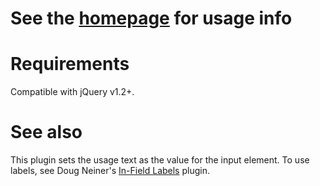 # See the [homepage](http://github.com/afeld/jquery-clearinput) for usage info

# Requirements

Compatible with jQuery v1.2+.

# See also

This plugin sets the usage text as the value for the input element.  To use labels, see Doug Neiner's [In-Field Labels](http://fuelyourcoding.com/in-field-labels/) plugin.
